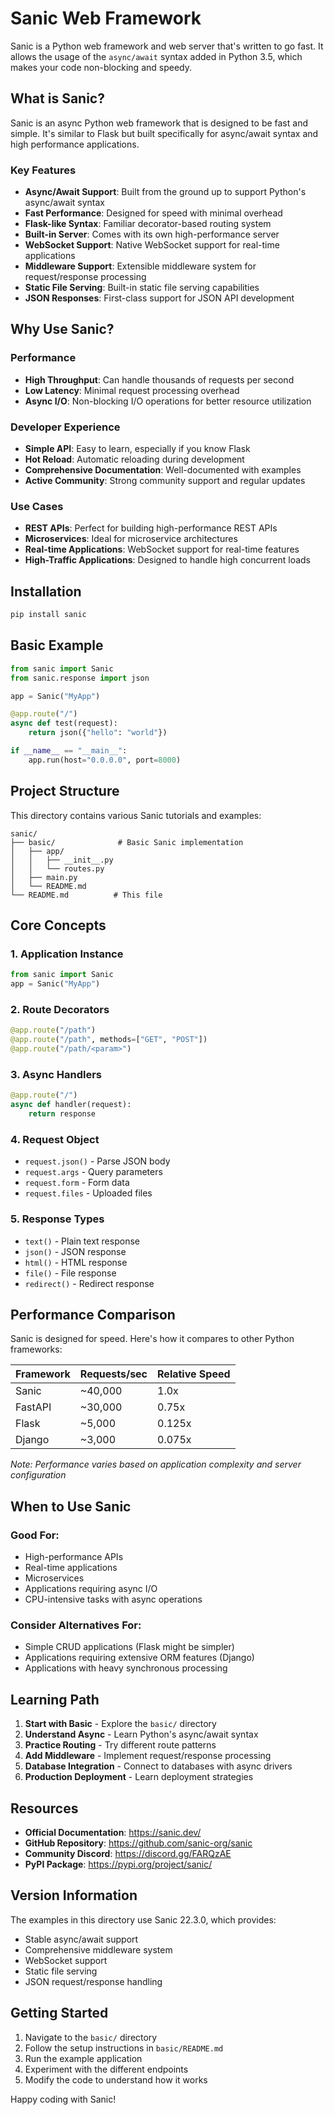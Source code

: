 # Sanic Web Framework

Sanic is a Python web framework and web server that's written to go fast. It allows the usage of the `async/await` syntax added in Python 3.5, which makes your code non-blocking and speedy.

## What is Sanic?

Sanic is an async Python web framework that is designed to be fast and simple. It's similar to Flask but built specifically for async/await syntax and high performance applications.

### Key Features

- **Async/Await Support**: Built from the ground up to support Python's async/await syntax
- **Fast Performance**: Designed for speed with minimal overhead
- **Flask-like Syntax**: Familiar decorator-based routing system
- **Built-in Server**: Comes with its own high-performance server
- **WebSocket Support**: Native WebSocket support for real-time applications
- **Middleware Support**: Extensible middleware system for request/response processing
- **Static File Serving**: Built-in static file serving capabilities
- **JSON Responses**: First-class support for JSON API development

## Why Use Sanic?

### Performance
- **High Throughput**: Can handle thousands of requests per second
- **Low Latency**: Minimal request processing overhead
- **Async I/O**: Non-blocking I/O operations for better resource utilization

### Developer Experience
- **Simple API**: Easy to learn, especially if you know Flask
- **Hot Reload**: Automatic reloading during development
- **Comprehensive Documentation**: Well-documented with examples
- **Active Community**: Strong community support and regular updates

### Use Cases
- **REST APIs**: Perfect for building high-performance REST APIs
- **Microservices**: Ideal for microservice architectures
- **Real-time Applications**: WebSocket support for real-time features
- **High-Traffic Applications**: Designed to handle high concurrent loads

## Installation

```bash
pip install sanic
```

## Basic Example

```python
from sanic import Sanic
from sanic.response import json

app = Sanic("MyApp")

@app.route("/")
async def test(request):
    return json({"hello": "world"})

if __name__ == "__main__":
    app.run(host="0.0.0.0", port=8000)
```

## Project Structure

This directory contains various Sanic tutorials and examples:

```
sanic/
├── basic/              # Basic Sanic implementation
│   ├── app/
│   │   ├── __init__.py
│   │   └── routes.py
│   ├── main.py
│   └── README.md
└── README.md          # This file
```

## Core Concepts

### 1. Application Instance
```python
from sanic import Sanic
app = Sanic("MyApp")
```

### 2. Route Decorators
```python
@app.route("/path")
@app.route("/path", methods=["GET", "POST"])
@app.route("/path/<param>")
```

### 3. Async Handlers
```python
@app.route("/")
async def handler(request):
    return response
```

### 4. Request Object
- `request.json()` - Parse JSON body
- `request.args` - Query parameters
- `request.form` - Form data
- `request.files` - Uploaded files

### 5. Response Types
- `text()` - Plain text response
- `json()` - JSON response
- `html()` - HTML response
- `file()` - File response
- `redirect()` - Redirect response

## Performance Comparison

Sanic is designed for speed. Here's how it compares to other Python frameworks:

| Framework | Requests/sec | Relative Speed |
|-----------|-------------|----------------|
| Sanic     | ~40,000     | 1.0x          |
| FastAPI   | ~30,000     | 0.75x         |
| Flask     | ~5,000      | 0.125x        |
| Django    | ~3,000      | 0.075x        |

*Note: Performance varies based on application complexity and server configuration*

## When to Use Sanic

### Good For:
- High-performance APIs
- Real-time applications
- Microservices
- Applications requiring async I/O
- CPU-intensive tasks with async operations

### Consider Alternatives For:
- Simple CRUD applications (Flask might be simpler)
- Applications requiring extensive ORM features (Django)
- Applications with heavy synchronous processing

## Learning Path

1. **Start with Basic** - Explore the `basic/` directory
2. **Understand Async** - Learn Python's async/await syntax
3. **Practice Routing** - Try different route patterns
4. **Add Middleware** - Implement request/response processing
5. **Database Integration** - Connect to databases with async drivers
6. **Production Deployment** - Learn deployment strategies

## Resources

- **Official Documentation**: https://sanic.dev/
- **GitHub Repository**: https://github.com/sanic-org/sanic
- **Community Discord**: https://discord.gg/FARQzAE
- **PyPI Package**: https://pypi.org/project/sanic/

## Version Information

The examples in this directory use Sanic 22.3.0, which provides:
- Stable async/await support
- Comprehensive middleware system
- WebSocket support
- Static file serving
- JSON request/response handling

## Getting Started

1. Navigate to the `basic/` directory
2. Follow the setup instructions in `basic/README.md`
3. Run the example application
4. Experiment with the different endpoints
5. Modify the code to understand how it works

Happy coding with Sanic!
